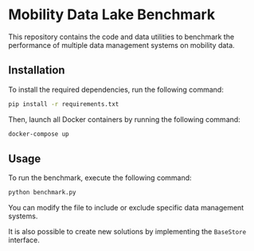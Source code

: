 # Mobility Data Lake Benchmark

This repository contains the code and data utilities
to benchmark the performance of multiple data management
systems on mobility data.

## Installation

To install the required dependencies, run the following command:

```bash
pip install -r requirements.txt
```

Then, launch all Docker containers by running the following command:

```bash
docker-compose up
```

## Usage

To run the benchmark, execute the following command:

```bash
python benchmark.py
```

You can modify the file to include or exclude specific data management systems.

It is also possible to create new solutions by implementing the `BaseStore` interface.


